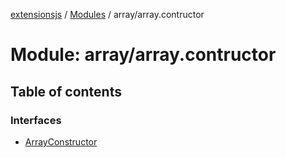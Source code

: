 [extensionsjs](../README.md) / [Modules](../modules.md) / array/array.contructor

# Module: array/array.contructor

## Table of contents

### Interfaces

- [ArrayConstructor](../interfaces/array_array_contructor.ArrayConstructor.md)
